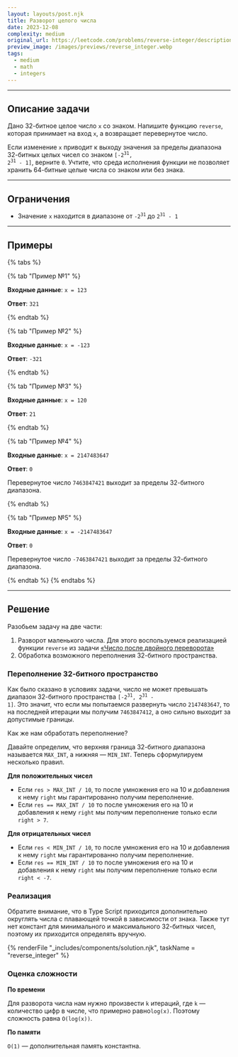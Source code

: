 ```yaml
---
layout: layouts/post.njk
title: Разворот целого числа
date: 2023-12-08
complexity: medium
original_url: https://leetcode.com/problems/reverse-integer/description/
preview_image: /images/previews/reverse_integer.webp
tags:
  - medium
  - math
  - integers
---
```

---

## Описание задачи

Дано 32-битное целое число `x` со знаком.
Напишите функцию `reverse`, которая принимает на вход `x`, а возвращает перевернутое число.

Если изменение `x` приводит к выходу значения за пределы диапазона 32-битных целых чисел со знаком <code>[-2<sup>31</sup>, 2<sup>31</sup> - 1]</code>, верните `0`.
Учтите, что среда исполнения функции не позволяет хранить 64-битные целые числа со знаком или без знака.

---

## Ограничения

- Значение `x` находится в диапазоне от <code>-2<sup>31</sup></code> до <code>2<sup>31</sup> - 1</code>

---

## Примеры

{% tabs %}

{% tab "Пример №1" %}

**Входные данные**: `x = 123`

**Ответ**: `321`

{% endtab %}

{% tab "Пример №2" %}

**Входные данные**: `x = -123`

**Ответ**: `-321`

{% endtab %}

{% tab "Пример №3" %}

**Входные данные**: `x = 120`

**Ответ**: `21`

{% endtab %}

{% tab "Пример №4" %}

**Входные данные**: `x = 2147483647`

**Ответ**: `0`

Перевернутое число `7463847421` выходит за пределы 32-битного диапазона.

{% endtab %}

{% tab "Пример №5" %}

**Входные данные**: `x = -2147483647`

**Ответ**: `0`

Перевернутое число `-7463847421` выходит за пределы 32-битного диапазона.

{% endtab %}
{% endtabs %}

---

## Решение

Разобьем задачу на две части:

1. Разворот маленького числа. Для этого воспользуемся реализацией функции `reverse` из задачи [«Число после двойного переворота»](/blog/number_double_reversion/)
2. Обработка возможного переполнения 32-битного пространства.

### Переполнение 32-битного пространство

Как было сказано в условиях задачи, число не может превышать диапазон 32-битного пространства <code>[-2<sup>31</sup>, 2<sup>31</sup> - 1]</code>.
Это значит, что если мы попытаемся развернуть число `2147483647`, то на последней итерации мы получим `7463847412`, а оно сильно выходит за допустимые границы.

Как же нам обработать переполнение?

Давайте определим, что верхняя граница 32-битного диапазона называется `MAX_INT`, а нижняя — `MIN_INT`.
Теперь сформулируем несколько правил.

**Для положительных чисел**

- Если `res > MAX_INT / 10`, то после умножения его на 10 и добавления к нему `right` мы гарантированно получим переполнение.
- Если `res == MAX_INT / 10` то после умножения его на 10 и добавления к нему `right` мы получим переполнение только если `right > 7`.

**Для отрицательных чисел**

- Если `res < MIN_INT / 10`, то после умножения его на 10 и добавления к нему `right` мы гарантированно получим переполнение.
- Если `res == MIN_INT / 10` то после умножения его на 10 и добавления к нему `right` мы получим переполнение только если `right < -7`.


### Реализация

Обратите внимание, что в Type Script приходится дополнительно округлять числа с плавающей точкой в зависимости от знака.
Также тут нет констант для минимального и максимального 32-битных чисел, поэтому их приходится определять вручную.

{% renderFile "_includes/components/solution.njk", taskName = "reverse_integer" %}

### Оценка сложности

**По времени**

Для разворота числа нам нужно произвести `k` итераций, где `k` — количество цифр в числе, что примерно равно`log(x)`.
Поэтому сложность равна `O(log(x))`.

**По памяти**

`O(1)` — дополнительная память константна.